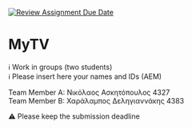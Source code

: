 [![Review Assignment Due Date](https://classroom.github.com/assets/deadline-readme-button-24ddc0f5d75046c5622901739e7c5dd533143b0c8e959d652212380cedb1ea36.svg)](https://classroom.github.com/a/xnXsK7_R)
# MyTV

ℹ Work in groups (two students)  
ℹ Please insert here your names and IDs (AEM)  

Team Member A: Νικόλαος Ασκητόπουλος 4327 \
Team Member B: Χαράλαμπος Δεληγιαννάκης 4383

⚠ Please keep the submission deadline
